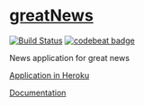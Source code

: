 # [greatNews](http://greatnews.herokuapp.com/)

[![Build Status](https://travis-ci.org/ihamaki/greatNews.svg?branch=master)](https://travis-ci.org/ihamaki/greatNews)
[![codebeat badge](https://codebeat.co/badges/4d04719f-9b03-481d-acec-c2b964fe7728)](https://codebeat.co/projects/github-com-ihamaki-greatnews-master)

News application for great news

[Application in Heroku](http://greatnews.herokuapp.com/)

[Documentation](/documentation)